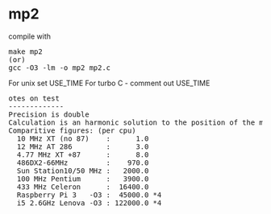 mp2
===

compile with 

<PRE>
make mp2
(or)
gcc -O3 -lm -o mp2 mp2.c
</PRE>
For unix set USE_TIME
For turbo C - comment out USE_TIME
<PRE>
otes on test
-------------
Precision is double
Calculation is an harmonic solution to the position of the moon
Comparitive figures: (per cpu)
  10 MHz XT (no 87)    :      1.0
  12 MHz AT 286        :      3.0
  4.77 MHz XT +87      :      8.0
  486DX2-66MHz         :    970.0
  Sun Station10/50 MHz :   2000.0
  100 MHz Pentium      :   3900.0
  433 MHz Celeron      :  16400.0
  Raspberry Pi 3   -O3 :  45000.0 *4
  i5 2.6GHz Lenova -O3 : 122000.0 *4
</PRE>
